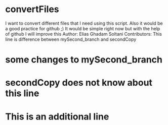 # convertFiles
I want to convert different files that I need using this script. Also it would be a good practice for github ;)
It would be simple right now but with the help of github I will improve this
Author: Elias Ghadam Soltani
Contributors: 
This line is difference between mySecond_branch and secondCopy
# some changes to mySecond_branch
# secondCopy does not know about this line
# This is an additional line
